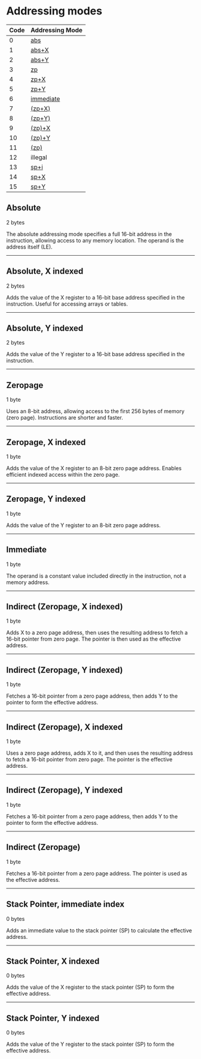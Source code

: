 # Addressing modes

| Code | Addressing Mode                          |
|------|------------------------------------------|
| 0    | [abs](#absolute)                         |
| 1    | [abs+X](#absolute-x-indexed)             |
| 2    | [abs+Y](#absolute-y-indexed)             |
| 3    | [zp](#zeropage)                          |
| 4    | [zp+X](#zeropage-x-indexed)              |
| 5    | [zp+Y](#zeropage-y-indexed)              |
| 6    | [immediate](#immediate)                  |
| 7    | [(zp+X)](#indirect-zp-x)                 |
| 8    | [(zp+Y)](#indirect-zp-y)                 |
| 9    | [(zp)+X](#indirect-zeropage-x-indexed)   |
| 10   | [(zp)+Y](#indirect-zeropage-y-indexed)   |
| 11   | [(zp)](#indirect-zeropage)               |
| 12   | illegal                                  |
| 13   | [sp+i](#stack-pointer-immediate-index)   |
| 14   | [sp+X](#stack-pointer-x-indexed)         |
| 15   | [sp+Y](#stack-pointer-y-indexed)         |

## Absolute

2 bytes

The absolute addressing mode specifies a full 16-bit address in the instruction, allowing access to any memory location. The operand is the address itself (LE).

---

## Absolute, X indexed

2 bytes

Adds the value of the X register to a 16-bit base address specified in the instruction. Useful for accessing arrays or tables.

---

## Absolute, Y indexed

2 bytes

Adds the value of the Y register to a 16-bit base address specified in the instruction.

---

## Zeropage

1 byte

Uses an 8-bit address, allowing access to the first 256 bytes of memory (zero page). Instructions are shorter and faster.

---

## Zeropage, X indexed

1 byte

Adds the value of the X register to an 8-bit zero page address. Enables efficient indexed access within the zero page.

---

## Zeropage, Y indexed

1 byte

Adds the value of the Y register to an 8-bit zero page address.

---

## Immediate

1 byte

The operand is a constant value included directly in the instruction, not a memory address.

---

<h2 id="indirect-zp-x">Indirect (Zeropage, X indexed)</h2>

1 byte

Adds X to a zero page address, then uses the resulting address to fetch a 16-bit pointer from zero page. The pointer is then used as the effective address.

---

<h2 id="indirect-zp-y">Indirect (Zeropage, Y indexed)</h2>

1 byte

Fetches a 16-bit pointer from a zero page address, then adds Y to the pointer to form the effective address.

---

## Indirect (Zeropage), X indexed

1 byte

Uses a zero page address, adds X to it, and then uses the resulting address to fetch a 16-bit pointer from zero page. The pointer is the effective address.

---

## Indirect (Zeropage), Y indexed

1 byte

Fetches a 16-bit pointer from a zero page address, then adds Y to the pointer to form the effective address.

---

## Indirect (Zeropage)

1 byte

Fetches a 16-bit pointer from a zero page address. The pointer is used as the effective address.

---

## Stack Pointer, immediate index

0 bytes

Adds an immediate value to the stack pointer (SP) to calculate the effective address.

---

## Stack Pointer, X indexed

0 bytes

Adds the value of the X register to the stack pointer (SP) to form the effective address.

---

## Stack Pointer, Y indexed

0 bytes

Adds the value of the Y register to the stack pointer (SP) to form the effective address.
